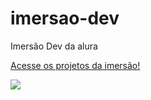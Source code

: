 # imersao-dev
 Imersão Dev da alura

<a href="https://hebert324.github.io/imersao-dev/certificard/index.html" target="_blank"> Acesse os projetos da imersão!</a>

<img src="https://i.pinimg.com/564x/85/8d/1a/858d1ae5dc8e64cb93f45e5d2347d8a3.jpg">
